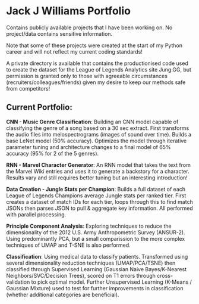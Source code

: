 # Jack J Williams Portfolio

Contains publicly available projects that I have been working on. No project/data contains sensitive information.

Note that some of these projects were created at the start of my Python career and will not reflect my current coding standards!

A private directory is available that contains the productionised code used to create the dataset for the League of Legends Analytics site Jung.GG, but permission is granted only to those with agreeable circumstances (recruiters/colleagues/friends) given my desire to keep our methods safe from competitors!

## Current Portfolio:

**CNN - Music Genre Classification**: Building an CNN model capable of classifying the genre of a song based on a 30 sec extract. First transforms the audio files into melospectrograms (images of sound over time). Builds a base LeNet model (50% accuracy). Optimizes the model through iterative parameter tuning and architecture changes to a final model of 65% accuracy (95% for 2 of the 5 genres).

**RNN - Marvel Character Generator**: An RNN model that takes the text from the Marvel Wiki entries and uses it to generate a backstory for a character. Results vary and still requires better tuning but an interesting introduction!

**Data Creation - Jungle Stats per Champion**: Builds a full dataset of each League of Legends Champions average Jungle stats per ranked tier. First creates a dataset of match IDs for each tier, loops through this to find match JSONs then parses JSON to pull & aggregate key information. All performed with parallel processing. 

**Principle Component Analysis**: Exploring techniques to reduce the dimensionality of the 2012 U.S. Army Anthropometric Survey (ANSUR-2). Using predominantly PCA, but a small comparission to the more complex techniques of UMAP and T-SNE is also performed. 

**Classification**: Using medical data to classify patients. Transformed using several dimensionality reduction techniques (UMAP/PCA/TSNE) then classified through Supervised Learning (Gaussian Naive Bayes/K-Nearest Neighbors/SVC/Decision Trees), scored on T1 errors through cross-validation to pick optimal model. Further Unsupervised Learning (K-Means / Gaussian Mixture) used to test for further improvements in classification (whether additional categories are beneficial). 

